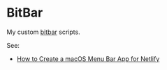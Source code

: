 # BitBar

My custom [bitbar](https://getbitbar.com) scripts.

See:

- [How to Create a macOS Menu Bar App for Netlify](https://blog.jim-nielsen.com/2019/how-to-create-a-macos-menu-bar-app-for-netlify/)
